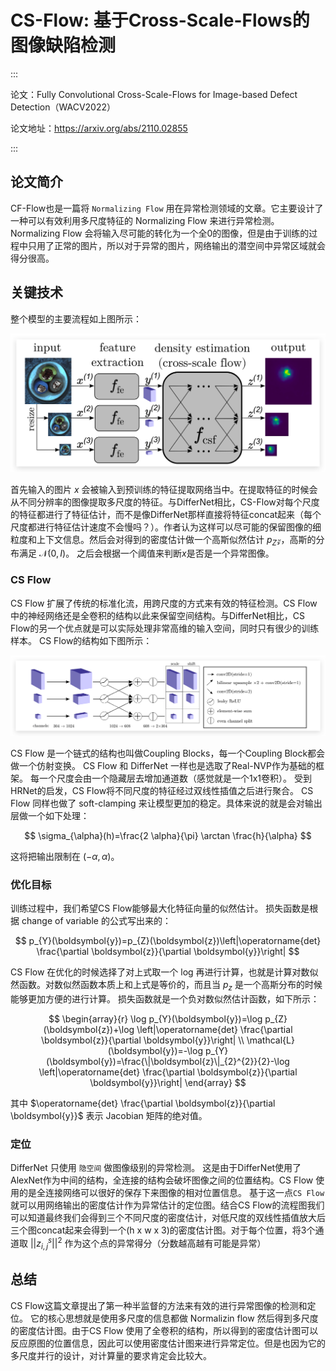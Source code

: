 # CS-Flow: 基于Cross-Scale-Flows的图像缺陷检测

:::

论文：Fully Convolutional Cross-Scale-Flows for Image-based Defect Detection（WACV2022）

论文地址：https://arxiv.org/abs/2110.02855

:::

## 论文简介

CF-Flow也是一篇将 `Normalizing Flow` 用在异常检测领域的文章。它主要设计了一种可以有效利用多尺度特征的 Normalizing Flow 来进行异常检测。Normalizing Flow 会将输入尽可能的转化为一个全0的图像，但是由于训练的过程中只用了正常的图片，所以对于异常的图片，网络输出的潜空间中异常区域就会得分很高。

## 关键技术

整个模型的主要流程如上图所示：

![图 18](images/4808c4a2734e0007f6fc4f1c3ea6bd07dbdecab0be722256109817597ddc061a.png)  

首先输入的图片 $x$ 会被输入到预训练的特征提取网络当中。在提取特征的时候会从不同分辨率的图像提取多尺度的特征。与DifferNet相比，CS-Flow对每个尺度的特征都进行了特征估计，而不是像DifferNet那样直接将特征concat起来（每个尺度都进行特征估计速度不会慢吗？）。作者认为这样可以尽可能的保留图像的细粒度和上下文信息。然后会对得到的密度估计做一个高斯似然估计 $p_Z{\mathcal{z}}$，高斯的分布满足 $\mathcal{N}(0, I)$。 之后会根据一个阈值来判断$x$是否是一个异常图像。

### CS Flow 

CS Flow 扩展了传统的标准化流，用跨尺度的方式来有效的特征检测。CS Flow中的神经网络还是全卷积的结构以此来保留空间结构。与DifferNet相比，CS Flow的另一个优点就是可以实际处理非常高维的输入空间，同时只有很少的训练样本。 CS Flow的结构如下图所示：

![图 19](images/dbe934f6a8602aeafebf04e874e9492461239b07675db181b173cdc1a649a138.png)  

CS Flow 是一个链式的结构也叫做Coupling Blocks，每一个Coupling Block都会做一个仿射变换。 CS Flow 和 DifferNet 一样也是选取了Real-NVP作为基础的框架。 每一个尺度会由一个隐藏层去增加通道数（感觉就是一个1x1卷积）。 受到HRNet的启发，CS Flow将不同尺度的特征经过双线性插值之后进行聚合。 CS Flow 同样也做了 soft-clamping 来让模型更加的稳定。具体来说的就是会对输出层做一个如下处理：

$$
\sigma_{\alpha}(h)=\frac{2 \alpha}{\pi} \arctan \frac{h}{\alpha}
$$

这将把输出限制在 $(-\alpha,\alpha)$。

### 优化目标

训练过程中，我们希望CS Flow能够最大化特征向量的似然估计。 损失函数是根据 change of variable 的公式写出来的：

$$
p_{Y}(\boldsymbol{y})=p_{Z}(\boldsymbol{z})\left|\operatorname{det} \frac{\partial \boldsymbol{z}}{\partial \boldsymbol{y}}\right|
$$

CS Flow 在优化的时候选择了对上式取一个 log 再进行计算，也就是计算对数似然函数。对数似然函数本质上和上式是等价的，而且当 $p_z$ 是一个高斯分布的时候能够更加方便的进行计算。 损失函数就是一个负对数似然估计函数，如下所示：

$$
\begin{array}{r}
\log p_{Y}(\boldsymbol{y})=\log p_{Z}(\boldsymbol{z})+\log \left|\operatorname{det} \frac{\partial \boldsymbol{z}}{\partial \boldsymbol{y}}\right| \\
\mathcal{L}(\boldsymbol{y})=-\log p_{Y}(\boldsymbol{y})=\frac{\|\boldsymbol{z}\|_{2}^{2}}{2}-\log \left|\operatorname{det} \frac{\partial \boldsymbol{z}}{\partial \boldsymbol{y}}\right|
\end{array}
$$

其中 $\operatorname{det} \frac{\partial \boldsymbol{z}}{\partial \boldsymbol{y}}$ 表示 Jacobian 矩阵的绝对值。

### 定位

DifferNet 只使用 `隐空间` 做图像级别的异常检测。 这是由于DifferNet使用了AlexNet作为中间的结构，全连接的结构会破坏图像之间的位置结构。CS Flow 使用的是全连接网络可以很好的保存下来图像的相对位置信息。 基于这一点`CS Flow`就可以用网络输出的密度估计作为异常估计的定位图。结合CS Flow的流程图我们可以知道最终我们会得到三个不同尺度的密度估计，对低尺度的双线性插值放大后三个图concat起来会得到一个(h x w x 3)的密度估计图。对于每个位置，将3个通道取 $||z^s_{i,j}||^2$ 作为这个点的异常得分（分数越高越有可能是异常）

## 总结

CS Flow这篇文章提出了第一种半监督的方法来有效的进行异常图像的检测和定位。 它的核心思想就是使用多尺度的信息都做 Normalizin flow 然后得到多尺度的密度估计图。由于CS Flow 使用了全卷积的结构，所以得到的密度估计图可以反应原图的位置信息，因此可以使用密度估计图来进行异常定位。但是也因为它的多尺度并行的设计，对计算量的要求肯定会比较大。





